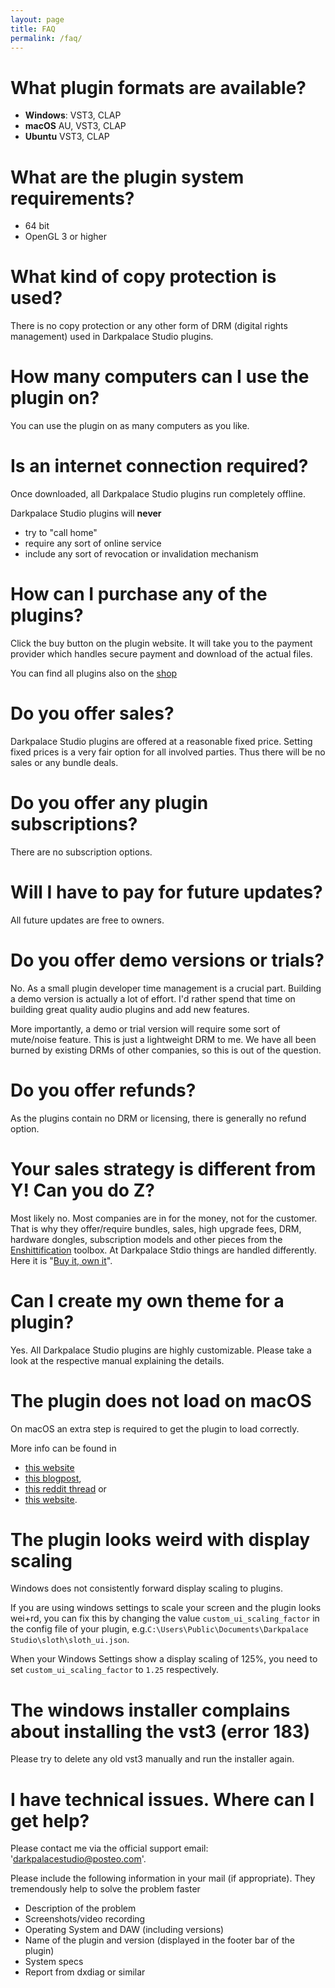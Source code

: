 ```yaml
---
layout: page
title: FAQ
permalink: /faq/
---
```


# What plugin formats are available?
- **Windows**: VST3, CLAP
- **macOS** AU, VST3, CLAP
- **Ubuntu** VST3, CLAP


# What are the plugin system requirements?
- 64 bit
- OpenGL 3 or higher


# What kind of copy protection is used?
There is no copy protection or any other form of DRM (digital rights management) used in Darkpalace Studio plugins.


# How many computers can I use the plugin on?
You can use the plugin on as many computers as you like. 


# Is an internet connection required?
Once downloaded, all Darkpalace Studio plugins run completely offline.

Darkpalace Studio plugins will **never**

- try to "call home"
- require any sort of online service
- include any sort of revocation or invalidation mechanism


# How can I purchase any of the plugins?
Click the buy button on the plugin website. It will take you to the payment provider which handles secure payment and download of the actual files.

You can find all plugins also on the [shop](https://darkpalacestudio.tentary.com/)


# Do you offer sales?
Darkpalace Studio plugins are offered at a reasonable fixed price.
Setting fixed prices is a very fair option for all involved parties.
Thus there will be no sales or any bundle deals.


# Do you offer any plugin subscriptions?
There are no subscription options. 


# Will I have to pay for future updates?
All future updates are free to owners.


# Do you offer demo versions or trials?
No. As a small plugin developer time management is a crucial part. Building a demo version is actually a lot of effort.
I'd rather spend that time on building great quality audio plugins and add new features.

More importantly, a demo or trial version will require some sort of mute/noise feature. This is just a lightweight DRM to me. 
We have all been burned by existing DRMs of other companies, so this is out of the question.


# Do you offer refunds?
As the plugins contain no DRM or licensing, there is generally no refund option.


# Your sales strategy is different from Y! Can you do Z?
Most likely no. Most companies are in for the money, not for the customer.
That is why they offer/require bundles, sales, high upgrade fees, DRM, hardware dongles, subscription models and other pieces from the [Enshittification](https://www.wired.com/story/tiktok-platforms-cory-doctorow/) toolbox. 
At Darkpalace Stdio things are handled differently. Here it is "[Buy it, own it](https://doctorow.medium.com/https-pluralistic-net-2023-12-08-playstationed-tyler-james-hill-2ba28bfdbefc)".


# Can I create my own theme for a plugin?
Yes. All Darkpalace Studio plugins are highly customizable. Please take a look at the respective manual explaining the details.


# The plugin does not load on macOS
On macOS an extra step is required to get the plugin to load correctly.

More info can be found in
- [this website](https://disable-gatekeeper.github.io/)
- [this blogpost](https://www.osirisguitar.com/how-to-make-unsigned-vsts-work-in-macos-catalina/), 
- [this reddit thread](https://www.reddit.com/r/ableton/comments/g1dn3z/fixing_plugins_for_use_in_macos_catalina/) or 
- [this website](https://syntheway.com/fix-au-vst-vst3-macos.htm).


# The plugin looks weird with display scaling
Windows does not consistently forward display scaling to plugins.

If you are using windows settings to scale your screen and the plugin looks wei+rd, you can fix this by changing the value `custom_ui_scaling_factor` in the config file of your plugin, e.g.`C:\Users\Public\Documents\Darkpalace Studio\sloth\sloth_ui.json`.

When your Windows Settings show a display scaling of 125%, you need to set `custom_ui_scaling_factor` to `1.25`
respectively.


# The windows installer complains about installing the vst3 (error 183)
Please try to delete any old vst3 manually and run the installer again.


# I have technical issues. Where can I get help?
Please contact me via the official support email: 'darkpalacestudio@posteo.com'. 

Please include the following information in your mail (if appropriate). They tremendously help to solve the problem faster
- Description of the problem
- Screenshots/video recording
- Operating System and DAW (including versions)
- Name of the plugin and version (displayed in the footer bar of the plugin)
- System specs
- Report from dxdiag or similar